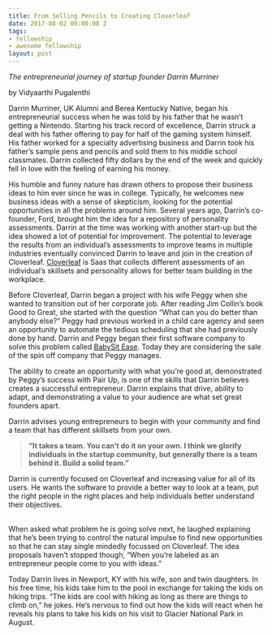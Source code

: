 ```yaml
---
title: From Selling Pencils to Creating Cloverleaf
date: 2017-08-02 00:00:00 Z
tags:
- fellowship
- awesome fellowship
layout: post
---
```

 
<p><i>The entrepreneurial journey of startup founder Darrin Murriner</i><br/></p><p>by Vidyaarthi Pugalenthi</p><p>Darrin Murriner, UK Alumni and Berea Kentucky Native, began his entrepreneurial success when he was told by his father that he wasn’t getting a Nintendo. Starting his track record of excellence, Darrin struck a deal with his father offering to pay for half of the gaming system himself. His father worked for a specialty advertising business and Darrin took his father’s sample pens and pencils and sold them to his middle school classmates. Darrin collected fifty dollars by the end of the week and quickly fell in love with the feeling of earning his money. </p><p>His humble and funny nature has drawn others to propose their business ideas to him ever since he was in college. Typically, he welcomes new business ideas with a sense of skepticism, looking for the potential opportunities in all the problems around him. Several years ago, Darrin’s co-founder, Ford, brought him the idea for a repository of personality assessments. Darrin at the time was working with another start-up but the idea showed a lot of potential for improvement. The potential to leverage the results from an individual’s assessments to improve teams in multiple industries eventually convinced Darrin to leave and join in the creation of Cloverleaf. <a href="http://cloverleaf.me/" target="_blank">Cloverleaf</a> is Saas that collects different assessments of an individual’s skillsets and personality allows for better team building in the workplace.</p><p>Before Cloverleaf, Darrin began a project with his wife Peggy when she wanted to transition out of her corporate job. After reading Jim Collin’s book Good to Great, she started with the question “What can you do better than anybody else?” Peggy had previous worked in a child care agency and seen an opportunity to automate the tedious scheduling that she had previously done by hand. Darrin and Peggy began their first software company to solve this problem called <a href="https://www.babysitease.com/" target="_blank">BabySit Ease</a>. Today they are considering the sale of the spin off company that Peggy manages. </p><p>The ability to create an opportunity with what you&rsquo;re good at, demonstrated by Peggy’s success with Pair Up, is one of the skills that Darrin believes creates a successful entrepreneur. Darrin explains that drive, ability to adapt, and demonstrating a value to your audience are what set great founders apart. </p><p>Darrin advises young entrepreneurs to begin with your community and find a team that has different skillsets from your own.</p><blockquote><p><b>“It takes a team. You can’t do it on your own. I think we glorify individuals in the startup community, but generally there is a team behind it. Build a solid team.”</b></p></blockquote><p>Darrin is currently focused on Cloverleaf and increasing value for all of its users. He wants the software to provide a better way to look at a team, put the right people in the right places and help individuals better understand their objectives.</p><p><br/>When asked what problem he is going solve next, he laughed explaining that he’s been trying to control the natural impulse to find new opportunities so that he can stay single mindedly focussed on Cloverleaf. The idea proposals haven’t stopped though, “When you’re labeled as an entrepreneur people come to you with ideas.”</p><p>Today Darrin lives in Newport, KY with his wife, son and twin daughters. In his free time, his kids take him to the pool in exchange for taking the kids on hiking trips. “The kids are cool with hiking as long as there are things to climb on,” he jokes. He’s nervous to find out how the kids will react when he reveals his plans to take his kids on his visit to Glacier National Park in August.  </p>
